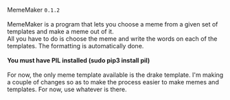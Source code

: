 MemeMaker `0.1.2`
<br/><br/>
MemeMaker is a program that lets you choose a meme from a given set of templates and make a meme out of it. <br/>
All you have to do is choose the meme and write the words on each of the templates. The formatting is automatically done.<br/>
<br/>
<b>You must have PIL installed (sudo pip3 install pil)</b>
<br/><br/>
For now, the only meme template available is the drake template. I'm making a couple of changes so as to make the process easier to make memes and templates. For now, use whatever is there.<br/><br/>
